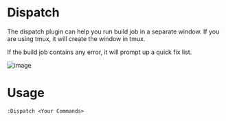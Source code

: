 # Dispatch

The dispatch plugin can help you run build job in a separate window.
If you are using tmux, it will create the window in tmux.

If the build job contains any error, it will prompt up a quick fix list.

![image](./images/)

# Usage

```text
:Dispatch <Your Commands>
```
